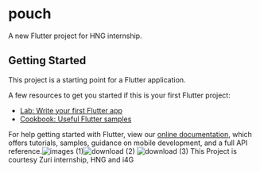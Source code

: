 # pouch

A new Flutter project for HNG internship.

## Getting Started

This project is a starting point for a Flutter application.

A few resources to get you started if this is your first Flutter project:

- [Lab: Write your first Flutter app](https://flutter.dev/docs/get-started/codelab)
- [Cookbook: Useful Flutter samples](https://flutter.dev/docs/cookbook)

For help getting started with Flutter, view our
[online documentation](https://flutter.dev/docs), which offers tutorials,
samples, guidance on mobile development, and a full API reference.![images (1)](https://user-images.githubusercontent.com/31783214/129866235-8356b076-4456-41c3-ae27-9ced0a7cd6ae.png)![download (2)](https://user-images.githubusercontent.com/31783214/129866323-389be917-b909-4166-9960-fa5ab271a3d1.png)
![download (3)](https://user-images.githubusercontent.com/31783214/129866547-34372bf6-6b30-44ef-93d4-bad535d55b83.png)
 This Project is courtesy Zuri internship, HNG and i4G

